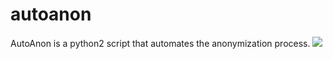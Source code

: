 # autoanon
AutoAnon is a python2 script that automates the anonymization process.
![](http://imgur.com/VbLh8Mil.png)
